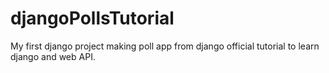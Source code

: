 # djangoPollsTutorial
My first django project making poll app from django official tutorial to learn django and web API.
